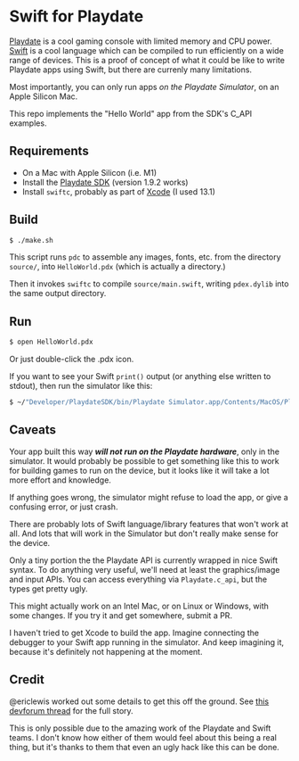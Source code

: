 # Swift for Playdate

[Playdate](https://play.date) is a cool gaming console with limited memory and CPU power.
[Swift](https://swift.org) is a cool language which can be compiled to run efficiently on a wide
range of devices. This is a proof of concept of what it could be like to write Playdate apps
using Swift, but there are currenly many limitations.

Most importantly, you can only run apps *on the Playdate Simulator*, on an Apple Silicon Mac.

This repo implements the "Hello World" app from the SDK's C_API examples.


## Requirements

- On a Mac with Apple Silicon (i.e. M1)
- Install the [Playdate SDK](https://play.date/dev/) (version 1.9.2 works)
- Install `swiftc`, probably as part of [Xcode](https://developer.apple.com/xcode/) (I used 13.1)

## Build

```bash
$ ./make.sh
```

This script runs `pdc` to assemble any images, fonts, etc. from the directory `source/`,
into `HelloWorld.pdx` (which is actually a directory.)

Then it invokes `swiftc` to compile `source/main.swift`, writing `pdex.dylib` into the same
output directory.

## Run

```bash
$ open HelloWorld.pdx
```

Or just double-click the .pdx icon.

If you want to see your Swift `print()` output (or anything else written to stdout), then run the
simulator like this:
```bash
$ ~/"Developer/PlaydateSDK/bin/Playdate Simulator.app/Contents/MacOS/Playdate Simulator" HelloWorld.pdx
```

## Caveats

Your app built this way ***will not run on the Playdate hardware***, only in the simulator. It
would probably be possible to get something like this to work for building games to run on the
device, but it looks like it will take a lot more effort and knowledge.

If anything goes wrong, the simulator might refuse to load the app, or give a confusing error,
or just crash.

There are probably lots of Swift language/library features that won't work at all.
And lots that will work in the Simulator but don't really make sense for the device.

Only a tiny portion the the Playdate API is currently wrapped in nice Swift syntax. To do
anything very useful, we'll need at least the graphics/image and input APIs.
You can access everything via `Playdate.c_api`, but the types get pretty ugly.

This might actually work on an Intel Mac, or on Linux or Windows, with some changes. If you try
it and get somewhere, submit a PR.

I haven't tried to get Xcode to build the app. Imagine connecting the debugger to your Swift app
running in the simulator. And keep imagining it, because it's definitely not happening at the moment.

## Credit

@ericlewis worked out some details to get this off the ground. See
[this devforum thread](https://devforum.play.date/t/support-for-swift-runtime) for the full story.

This is only possible due to the amazing work of the Playdate and Swift teams. I don't know
how either of them would feel about this being a real thing, but it's thanks to them that even
an ugly hack like this can be done.
